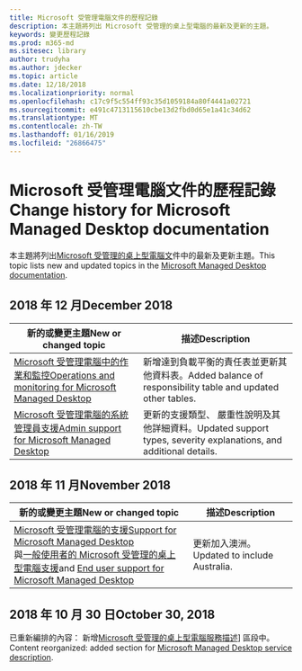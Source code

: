 ```yaml
---
title: Microsoft 受管理電腦文件的歷程記錄
description: 本主題將列出 Microsoft 受管理的桌上型電腦的最新及更新的主題。
keywords: 變更歷程記錄
ms.prod: m365-md
ms.sitesec: library
author: trudyha
ms.author: jdecker
ms.topic: article
ms.date: 12/18/2018
ms.localizationpriority: normal
ms.openlocfilehash: c17c9f5c554ff93c35d1059184a80f4441a02721
ms.sourcegitcommit: e491c4713115610cbe13d2fbd0d65e1a41c34d62
ms.translationtype: MT
ms.contentlocale: zh-TW
ms.lasthandoff: 01/16/2019
ms.locfileid: "26866475"
---
```

# <a name="change-history-for-microsoft-managed-desktop-documentation"></a><span data-ttu-id="9f282-104">Microsoft 受管理電腦文件的歷程記錄</span><span class="sxs-lookup"><span data-stu-id="9f282-104">Change history for Microsoft Managed Desktop documentation</span></span>

<span data-ttu-id="9f282-105">本主題將列出[Microsoft 受管理的桌上型電腦文](index.yml)件中的最新及更新主題。</span><span class="sxs-lookup"><span data-stu-id="9f282-105">This topic lists new and updated topics in the [Microsoft Managed Desktop documentation](index.yml).</span></span>

## <a name="december-2018"></a><span data-ttu-id="9f282-106">2018 年 12 月</span><span class="sxs-lookup"><span data-stu-id="9f282-106">December 2018</span></span>
<span data-ttu-id="9f282-107">新的或變更主題</span><span class="sxs-lookup"><span data-stu-id="9f282-107">New or changed topic</span></span> | <span data-ttu-id="9f282-108">描述</span><span class="sxs-lookup"><span data-stu-id="9f282-108">Description</span></span>
--- | ---
[<span data-ttu-id="9f282-109">Microsoft 受管理電腦中的作業和監控</span><span class="sxs-lookup"><span data-stu-id="9f282-109">Operations and monitoring for Microsoft Managed Desktop</span></span>](service-description/operations-and-monitoring.md) | <span data-ttu-id="9f282-110">新增達到負載平衡的責任表並更新其他資料表。</span><span class="sxs-lookup"><span data-stu-id="9f282-110">Added balance of responsibility table and updated other tables.</span></span>
[<span data-ttu-id="9f282-111">Microsoft 受管理電腦的系統管理員支援</span><span class="sxs-lookup"><span data-stu-id="9f282-111">Admin support for Microsoft Managed Desktop</span></span>](working-with-managed-desktop/admin-support.md) | <span data-ttu-id="9f282-112">更新的支援類型、 嚴重性說明及其他詳細資料。</span><span class="sxs-lookup"><span data-stu-id="9f282-112">Updated support types, severity explanations, and additional details.</span></span>

## <a name="november-2018"></a><span data-ttu-id="9f282-113">2018 年 11 月</span><span class="sxs-lookup"><span data-stu-id="9f282-113">November 2018</span></span>

<span data-ttu-id="9f282-114">新的或變更主題</span><span class="sxs-lookup"><span data-stu-id="9f282-114">New or changed topic</span></span> | <span data-ttu-id="9f282-115">描述</span><span class="sxs-lookup"><span data-stu-id="9f282-115">Description</span></span>
--- | ---
[<span data-ttu-id="9f282-116">Microsoft 受管理電腦的支援</span><span class="sxs-lookup"><span data-stu-id="9f282-116">Support for Microsoft Managed Desktop</span></span>](service-description/support.md)<br /><span data-ttu-id="9f282-117">與[一般使用者的 Microsoft 受管理的桌上型電腦支援](working-with-managed-desktop/end-user-support.md)</span><span class="sxs-lookup"><span data-stu-id="9f282-117">and [End user support for Microsoft Managed Desktop](working-with-managed-desktop/end-user-support.md)</span></span> | <span data-ttu-id="9f282-118">更新加入澳洲。</span><span class="sxs-lookup"><span data-stu-id="9f282-118">Updated to include Australia.</span></span>

## <a name="october-30-2018"></a><span data-ttu-id="9f282-119">2018 年 10 月 30 日</span><span class="sxs-lookup"><span data-stu-id="9f282-119">October 30, 2018</span></span>
<span data-ttu-id="9f282-120">已重新編排的內容： 新增[Microsoft 受管理的桌上型電腦服務描述](service-description/index.md)] 區段中。</span><span class="sxs-lookup"><span data-stu-id="9f282-120">Content reorganized: added section for [Microsoft Managed Desktop service description](service-description/index.md).</span></span> 

